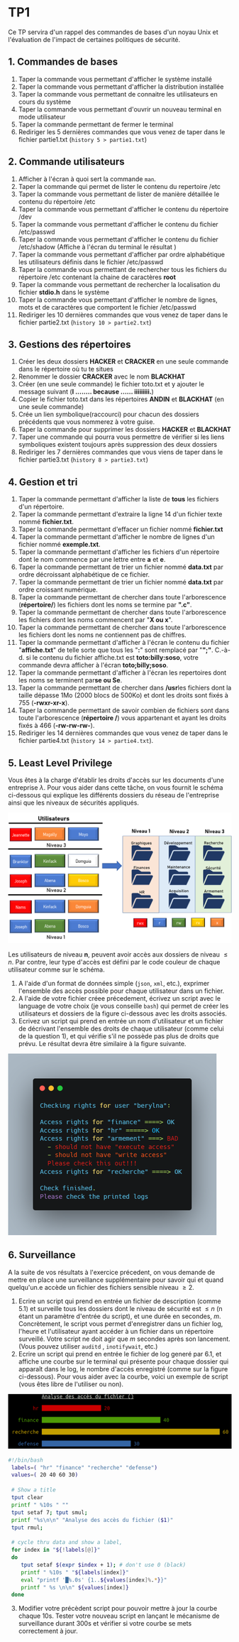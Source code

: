 # TP1 

Ce TP servira d'un rappel des commandes de bases d'un noyau Unix et l'évaluation de l'impact de certaines politiques de sécurité.

## 1. Commandes de bases 

1. Taper la commande vous permettant d'afficher le système installé
2. Taper la commande vous permettant d'afficher la distribution installée
3. Taper la commande vous permettant de connaitre les utilisateurs en cours du système 
4. Taper la commande vous permettant d'ouvrir un nouveau terminal en mode utilisateur
5. Taper la commande permettant de fermer le terminal 
6. Rediriger les 5 dernières commandes que vous venez de taper dans le fichier partie1.txt (`history 5 > partie1.txt`)

## 2. Commande utilisateurs 

1. Afficher à l'écran à quoi sert la commande `man`.
2. Taper la commande qui permet de lister le contenu du repertoire /etc
3. Taper la commande vous permettant de lister de manière détaillée le contenu du répertoire /etc
4. Taper la commande vous permettant d'afficher le contenu du répertoire /dev
5. Taper la commande vous permettant d'afficher le contenu du fichier /etc/passwd
6. Taper la commande vous permettant d'afficher le contenu du fichier /etc/shadow (Affiche à l'écran du terminal le résultat )
7. Taper la commande vous permettant d'afficher par ordre alphabétique les utilisateurs définis dans le fichier /etc/passwd
8. Taper la commande vous permettant de rechercher tous les fichiers du répertoire /etc contenant la chaine de caractères **root**
9. Taper la commande vous permettant de rechercher la localisation du fichier **stdio.h** dans le système
10. Taper la commande vous permettant d'afficher le nombre de lignes, mots et de caractères que comportent le fichier /etc/passwd
11. Rediriger les 10 dernières commandes que vous venez de taper dans le fichier partie2.txt (`history 10 > partie2.txt`)

## 3. Gestions des répertoires 

1. Créer les deux dossiers **HACKER** et **CRACKER** en une seule commande dans le répertoire où tu te situes 
2. Renommer le dossier **CRACKER** avec le nom **BLACKHAT**
3. Créer (en une seule commande) le fichier toto.txt et y ajouter le message suivant (**I ........ because  ...... iiiiiiiii.**)
4. Copier le fichier toto.txt dans les répertoires **ANDIN** et **BLACKHAT** (en une seule commande)
5. Crée un lien symbolique(raccourci) pour chacun des dossiers précédents que vous nommerez à votre guise. 
6. Taper la commande pour supprimer les dossiers **HACKER** et **BLACKHAT** 
7. Taper une commande qui pourra vous permettre de vérifier si les liens symboliques existent toujours après suppression des deux dossiers
8. Rediriger les 7 dernières commandes que vous viens de taper dans le fichier partie3.txt (`history 8 > partie3.txt`)

## 4. Gestion et tri 

1. Taper la commande permettant d'afficher la liste de **tous** les fichiers d'un répertoire.
2. Taper la commande permettant d'extraire la ligne 14 d'un fichier texte nommé **fichier.txt**.
3. Taper la commande permettant d'effacer un fichier nommé **fichier.txt**
4. Taper la commande permettant d'afficher le nombre de lignes d'un fichier nommé **exemple.txt**.
5. Taper la commande permettant d'afficher les fichiers d'un répertoire dont le nom commence par une lettre entre **a** et **e**.
6. Taper la commande permettant de trier un fichier nommé **data.txt** par ordre décroissant alphabétique de ce fichier.
7. Taper la commande permettant de trier un fichier nommé **data.txt** par ordre croissant numérique.
8. Taper la commande permettant de chercher dans toute l'arborescence (**répertoire/**) les fichiers dont les noms se termine par **".c"**.
9. Taper la commande permettant de chercher dans toute l'arborescence les fichiers dont les noms commencent par "**X ou x**".
10. Taper la commande permettant de chercher dans toute l'arborescence les fichiers dont les noms ne contiennent pas de chiffres.
11. Taper la commande permettant d'afficher à l'écran le contenu du fichier "**affiche.txt**" de telle sorte que tous les "**:**"  sont remplacé par "**";"**. C.-à-d. si le contenu du fichier affiche.txt est **toto:billy:soso**, votre commande devra afficher à l'écran **toto;billy;soso**.
12. Taper la commande permettant d'afficher à l'écran les repertoires dont les noms se terminent par**se ou Se**.
13. Taper la commande permettant de chercher dans **/usr**les fichiers dont la taille dépasse 1Mo (2000 blocs de 500Ko) et dont les droits sont fixés à 755 (**-rwxr-xr-x**).
14. Taper la commande permettant de savoir combien de fichiers sont dans toute l'arborescence (**répertoire /**) vous appartenant et ayant les droits fixés à 466 (**-rw-rw-rw-**).
15. Rediriger les 14 dernières commandes que vous venez de taper dans le fichier partie4.txt (`history 14 > partie4.txt`).

## 5. Least Level Privilege

Vous êtes à la charge d'établir les droits d'accès sur les documents d'une entreprise $\lambda$. Pour vous aider dans cette tâche, on vous fournit le schéma ci-dessous qui explique les différents dossiers du réseau de l'entreprise ainsi que les niveaux de sécurités appliqués.



![llp.png](../../images/llp.png)






Les utilisateurs de niveau **n**, peuvent avoir accès aux dossiers de niveau $\leq n$. Par contre, leur type d'accès est défini par le code couleur de chaque utilisateur comme sur le schéma. 

1. A l'aide d'un format de données simple (`json`, `xml`, etc.), exprimer l'ensemble des accès possible pour chaque utilisateur dans un fichier.
2. A l'aide de votre fichier créee précedement, écrivez un script avec le language de votre choix (je vous conseille `bash`) qui permet de créer les utilisateurs et dossiers de la figure ci-dessous avec les droits associés. 
3. Ecrivez un script qui prend en entrée un nom d'utilisateur et un fichier de décrivant l'ensemble des droits de chaque utilisateur (comme celui de la question 1), et qui vérifie s'il ne possède pas plus de droits que prévu. Le résultat devra être similaire à la figure suivante.

![carbon (6).png](../../images/exe_out.png)


## 6. Surveillance

A la suite de vos résultats à l'exercice précedent, on vous demande de mettre en place une surveillance supplémentaire pour savoir qui et quand quelqu'un.e accède un fichier des fichiers sensible niveau $\geq 2$. 

1. Ecrire un script qui prend en entrée un fichier de description (comme 5.1) et surveille tous les dossiers dont le niveau de sécurité est $\leq n$ (n étant un paramètre d'entrée du script), et une durée en secondes, $m$. Concrètement, le script vous permet d'enregistrer dans un fichier log, l'heure et l'utilisateur ayant accéder à un fichier dans un répertoire surveillé. Votre script ne doit agir que $m$ secondes après son lancement. (Vous pouvez utiliser `auditd` , `inotifywait`, etc.)
2. Ecrire un script qui prend en entrée le fichier de log generé par $6.1$, et affiche une courbe sur le terminal qui présente pour chaque dossier qui apparaît dans le log, le nombre d'accès enregistré (comme sur la figure ci-dessous). Pour vous aider avec la courbe, voici un exemple de script (vous êtes libre de l'utiliser ou non).



![Capture du 2022-09-26 16-18-28.png](../../images/chart.png)



```bash
#!/bin/bash
 labels=( "hr" "finance" "recherche" "defense")
 values=( 20 40 60 30)
 
 # Show a title
 tput clear
 printf " %10s " ""
 tput setaf 7; tput smul;
 printf "%s\n\n" "Analyse des accès du fichier ($1)"
 tput rmul;
 
 # cycle thru data and show a label,
 for index in "${!labels[@]}"
 do
    tput setaf $(expr $index + 1); # don't use 0 (black)
    printf " %10s " "${labels[index]}"
    eval "printf '█%.0s' {1..${values[index]%.*}}"
    printf " %s \n\n" ${values[index]} 
 done
```

3. Modifier votre précèdent script pour pouvoir mettre à jour la courbe chaque 10s. Tester votre nouveau script en lançant le mécanisme de surveillance durant 300s et vérifier si votre courbe se mets correctement à jour.



